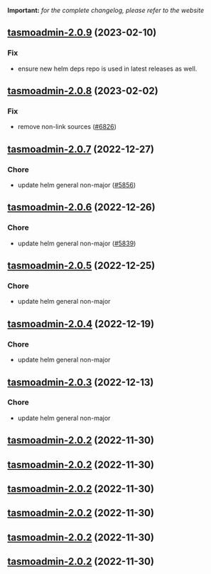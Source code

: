 **Important:**
*for the complete changelog, please refer to the website*




## [tasmoadmin-2.0.9](https://github.com/truecharts/charts/compare/tasmoadmin-2.0.8...tasmoadmin-2.0.9) (2023-02-10)

### Fix

- ensure new helm deps repo is used in latest releases as well.
  
  


## [tasmoadmin-2.0.8](https://github.com/truecharts/charts/compare/tasmoadmin-2.0.7...tasmoadmin-2.0.8) (2023-02-02)

### Fix

- remove non-link sources ([#6826](https://github.com/truecharts/charts/issues/6826))
  
  


## [tasmoadmin-2.0.7](https://github.com/truecharts/charts/compare/tasmoadmin-2.0.6...tasmoadmin-2.0.7) (2022-12-27)

### Chore

- update helm general non-major ([#5856](https://github.com/truecharts/charts/issues/5856))
  
  


## [tasmoadmin-2.0.6](https://github.com/truecharts/charts/compare/tasmoadmin-2.0.5...tasmoadmin-2.0.6) (2022-12-26)

### Chore

- update helm general non-major ([#5839](https://github.com/truecharts/charts/issues/5839))
  
  


## [tasmoadmin-2.0.5](https://github.com/truecharts/charts/compare/tasmoadmin-2.0.4...tasmoadmin-2.0.5) (2022-12-25)

### Chore

- update helm general non-major
  
  


## [tasmoadmin-2.0.4](https://github.com/truecharts/charts/compare/tasmoadmin-2.0.3...tasmoadmin-2.0.4) (2022-12-19)

### Chore

- update helm general non-major
  
  


## [tasmoadmin-2.0.3](https://github.com/truecharts/charts/compare/tasmoadmin-2.0.2...tasmoadmin-2.0.3) (2022-12-13)

### Chore

- update helm general non-major
  
  


## [tasmoadmin-2.0.2](https://github.com/truecharts/charts/compare/tasmoadmin-2.0.1...tasmoadmin-2.0.2) (2022-11-30)




## [tasmoadmin-2.0.2](https://github.com/truecharts/charts/compare/tasmoadmin-2.0.1...tasmoadmin-2.0.2) (2022-11-30)




## [tasmoadmin-2.0.2](https://github.com/truecharts/charts/compare/tasmoadmin-2.0.1...tasmoadmin-2.0.2) (2022-11-30)




## [tasmoadmin-2.0.2](https://github.com/truecharts/charts/compare/tasmoadmin-2.0.1...tasmoadmin-2.0.2) (2022-11-30)




## [tasmoadmin-2.0.2](https://github.com/truecharts/charts/compare/tasmoadmin-2.0.1...tasmoadmin-2.0.2) (2022-11-30)




## [tasmoadmin-2.0.2](https://github.com/truecharts/charts/compare/tasmoadmin-2.0.1...tasmoadmin-2.0.2) (2022-11-30)




